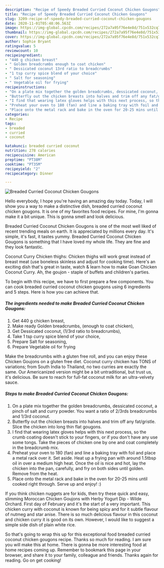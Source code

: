 ```yaml
---
description: "Recipe of Speedy Breaded Curried Coconut Chicken Gougons"
title: "Recipe of Speedy Breaded Curried Coconut Chicken Gougons"
slug: 3209-recipe-of-speedy-breaded-curried-coconut-chicken-gougons
date: 2020-11-01T05:48:06.563Z
image: https://img-global.cpcdn.com/recipes/272a7a95f76e4e8d/751x532cq70/breaded-curried-coconut-chicken-gougons-recipe-main-photo.jpg
thumbnail: https://img-global.cpcdn.com/recipes/272a7a95f76e4e8d/751x532cq70/breaded-curried-coconut-chicken-gougons-recipe-main-photo.jpg
cover: https://img-global.cpcdn.com/recipes/272a7a95f76e4e8d/751x532cq70/breaded-curried-coconut-chicken-gougons-recipe-main-photo.jpg
author: Sophie Bryant
ratingvalue: 5
reviewcount: 10
recipeingredient:
- "440 g chicken breast"
- " Golden breadcrumbs enough to coat chicken"
- " Dessicated coconut 13rd ratio to breadcrumbs"
- "1 tsp curry spice blend of your choice"
- " Salt for seasoning"
- " Vegetable oil for frying"
recipeinstructions:
- "On a plate mix together the golden breadcrumbs, dessicated coconut, a pinch of salt and curry powder. You want a ratio of 2/3rds breadcrumbs and 1/3rd coconut."
- "Butterfly out the chicken breasts into halves and trim off any fat/gristle. Slice the chicken into long thin flat gougons."
- "I find that wearing latex gloves helps with this next process, so the crumb coating doesn&#39;t stick to your fingers, or if you don&#39;t have any use some tongs. Take the pieces of chicken one by one and coat completely in the breadcrumb mix."
- "Preheat your oven to 180 (fan) and line a baking tray with foil and place a metal rack over it. Set aside. Heat up a frying pan with around 1.5tbsp oil in over a medium high heat. Once the oil is nice and hot, lay the chicken into the pan, carefully, and fry on both sides until golden. Remove from the heat."
- "Place onto the metal rack and bake in the oven for 20-25 mins until cooked right through. Serve up and enjoy! :)"
categories:
- Recipe
tags:
- breaded
- curried
- coconut

katakunci: breaded curried coconut 
nutrition: 278 calories
recipecuisine: American
preptime: "PT38M"
cooktime: "PT35M"
recipeyield: "2"
recipecategory: Dinner

---
```



![Breaded Curried Coconut Chicken Gougons](https://img-global.cpcdn.com/recipes/272a7a95f76e4e8d/751x532cq70/breaded-curried-coconut-chicken-gougons-recipe-main-photo.jpg)

Hello everybody, I hope you're having an amazing day today. Today, I will show you a way to make a distinctive dish, breaded curried coconut chicken gougons. It is one of my favorites food recipes. For mine, I'm gonna make it a bit unique. This is gonna smell and look delicious.

Breaded Curried Coconut Chicken Gougons is one of the most well liked of recent trending meals on earth. It is appreciated by millions every day. It's simple, it's fast, it tastes yummy. Breaded Curried Coconut Chicken Gougons is something that I have loved my whole life. They are fine and they look fantastic.

Coconut Curry Chicken thighs: Chicken thighs will work great instead of breast meat (use boneless skinless and adjust for cooking time). Here&#39;s an exciting dish that&#39;s great in taste, watch &amp; learn how to make Goan Chicken Coconut Curry. Ah, the goujon - staple of buffets and children&#39;s parties.


To begin with this recipe, we have to first prepare a few components. You can cook breaded curried coconut chicken gougons using 6 ingredients and 5 steps. Here is how you can achieve that.

<!--inarticleads1-->

##### The ingredients needed to make Breaded Curried Coconut Chicken Gougons:

1. Get 440 g chicken breast,
1. Make ready  Golden breadcrumbs, (enough to coat chicken),
1. Get  Dessicated coconut, (1/3rd ratio to breadcrumbs),
1. Take 1 tsp curry spice blend of your choice,
1. Prepare  Salt for seasoning,
1. Prepare  Vegetable oil for frying


Make the breadcrumbs with a gluten free roll, and you can enjoy these Chicken Goujons on a gluten free diet. Coconut curry chicken has TONS of variations; from South India to Thailand, no two curries are exactly the same. Our Americanized version might be a bit untraditional, but trust us, it&#39;s delicious. Be sure to reach for full-fat coconut milk for an ultra-velvety sauce. 

<!--inarticleads2-->

##### Steps to make Breaded Curried Coconut Chicken Gougons:

1. On a plate mix together the golden breadcrumbs, dessicated coconut, a pinch of salt and curry powder. You want a ratio of 2/3rds breadcrumbs and 1/3rd coconut.
1. Butterfly out the chicken breasts into halves and trim off any fat/gristle. Slice the chicken into long thin flat gougons.
1. I find that wearing latex gloves helps with this next process, so the crumb coating doesn&#39;t stick to your fingers, or if you don&#39;t have any use some tongs. Take the pieces of chicken one by one and coat completely in the breadcrumb mix.
1. Preheat your oven to 180 (fan) and line a baking tray with foil and place a metal rack over it. Set aside. Heat up a frying pan with around 1.5tbsp oil in over a medium high heat. Once the oil is nice and hot, lay the chicken into the pan, carefully, and fry on both sides until golden. Remove from the heat.
1. Place onto the metal rack and bake in the oven for 20-25 mins until cooked right through. Serve up and enjoy! :)


If you think chicken nuggets are for kids, then try these quick and easy, slimming Moroccan Chicken Goujons with Herby Yogurt Dip - Wilde Orchard. First day of February and it&#39;s the start of a very important. This chicken curry with coconut is known for being spicy and for it subtle flavour of nutmeg and star anise. There is so much delicious flavour in this coconut and chicken curry it is good on its own. However, I would like to suggest a simple side dish of plain white rice. 

So that's going to wrap this up for this exceptional food breaded curried coconut chicken gougons recipe. Thanks so much for reading. I am sure you will make this at home. There is gonna be more interesting food at home recipes coming up. Remember to bookmark this page in your browser, and share it to your family, colleague and friends. Thanks again for reading. Go on get cooking!
